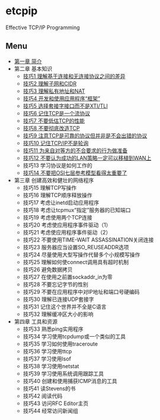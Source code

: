 # etcpip
Effective TCP/IP Programming
## Menu
- [第一章 简介](content/01.md)
- 第二章 基本知识
    - [技巧1 理解基于连接和无连接协议之间的差异](content/02.01.md)
    - [技巧2 理解子网和CIDR](content/02.02.md)
    - [技巧3 理解私有地址和NAT](content/02.03.md)
    - [技巧4 开发和使用应用程序“框架”](content/02.04.md)
    - [技巧5 选择套接字接口而不是XTI/TLI](content/02.05.md)
    - [技巧6 记住TCP是一个流协议](content/02.06.md)
    - [技巧7 不要低估TCP的性能](content/02.07.md)
    - [技巧8 不要彻底改造TCP](content/02.08.md)
    - [技巧9 注意TCP是可靠的协议但并非是不会出错的协议](content/02.09.md)
    - [技巧10 记住TCP/IP不是轮询](content/02.10.md)
    - [技巧11 为来自对等方的不合要求的行为做准备](content/02.11.md)
    - [技巧12 不要认为成功的LAN策略一定可以移植到WAN上](content/02.12.md)
    - 技巧13 学习协议是如何工作的
    - [技巧14 不要把OSI七层参考模型看得太重要了](content/02.13.md)
- 第三章 创建高效和健壮的网络程序
    - 技巧15 理解TCP写操作
    - 技巧16 理解TCP顺序释放操作
    - 技巧17 考虑让inetd启动应用程序
    - 技巧18 考虑让tcpmux“指定”服务器的已知端口
    - 技巧19 考虑使用两个TCP连接
    - 技巧20 考虑使应用程序事件驱动（1）
    - 技巧21 考虑使应用程序事件驱动（2）
    - 技巧22 不要使用TIME-WAIT ASSASSINATION关闭连接
    - 技巧23 服务器应当设置SO_REUSEADDR选项
    - 技巧24 尽量使用大型写操作代替多个小规模写操作
    - 技巧25 理解如何使connect调用具有超时机制
    - 技巧26 避免数据拷贝
    - 技巧27 在使用之前置sockaddr_in为零
    - 技巧28 不要忘记字节的性别
    - 技巧29 不要在应用程序中对IP地址和端口号硬编码
    - 技巧30 理解已连接UDP套接字
    - 技巧31 记住这个世界并不全是C语言
    - 技巧32 理解缓冲区大小的影响
- 第四章 工具和资源
    - 技巧33 熟悉ping实用程序
    - 技巧34 学习使用tcpdump或一个类似的工具
    - 技巧35 学习如何使用traceroute
    - 技巧36 学习使用ttcp
    - 技巧37 学习使用lsof
    - 技巧38 学习使用netstat
    - 技巧39 学习使用系统调用跟踪工具
    - 技巧40 创建和使用捕获ICMP消息的工具
    - 技巧41 读Stevens的书
    - 技巧42 阅读代码
    - 技巧43 访问RFC Editor主页
    - 技巧44 经常访问新闻组
